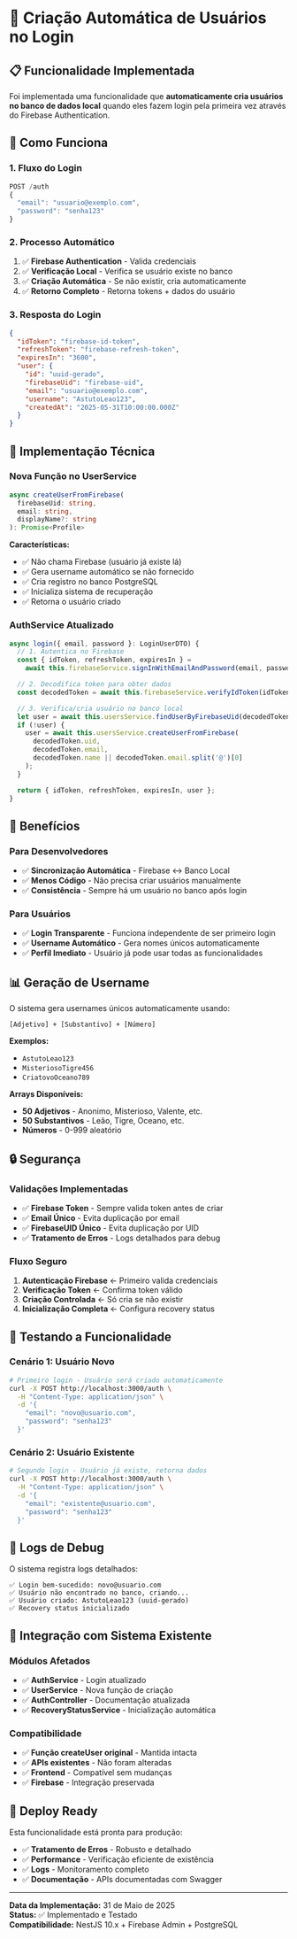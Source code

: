 # 🔐 Criação Automática de Usuários no Login

## 📋 Funcionalidade Implementada

Foi implementada uma funcionalidade que **automaticamente cria usuários no banco de dados local** quando eles fazem login pela primeira vez através do Firebase Authentication.

## 🚀 Como Funciona

### 1. **Fluxo do Login**

```typescript
POST /auth
{
  "email": "usuario@exemplo.com",
  "password": "senha123"
}
```

### 2. **Processo Automático**

1. ✅ **Firebase Authentication** - Valida credenciais
2. ✅ **Verificação Local** - Verifica se usuário existe no banco
3. ✅ **Criação Automática** - Se não existir, cria automaticamente
4. ✅ **Retorno Completo** - Retorna tokens + dados do usuário

### 3. **Resposta do Login**

```json
{
  "idToken": "firebase-id-token",
  "refreshToken": "firebase-refresh-token",
  "expiresIn": "3600",
  "user": {
    "id": "uuid-gerado",
    "firebaseUid": "firebase-uid",
    "email": "usuario@exemplo.com",
    "username": "AstutoLeao123",
    "createdAt": "2025-05-31T10:00:00.000Z"
  }
}
```

## 🔧 Implementação Técnica

### **Nova Função no UserService**

```typescript
async createUserFromFirebase(
  firebaseUid: string,
  email: string,
  displayName?: string
): Promise<Profile>
```

**Características:**

- ✅ Não chama Firebase (usuário já existe lá)
- ✅ Gera username automático se não fornecido
- ✅ Cria registro no banco PostgreSQL
- ✅ Inicializa sistema de recuperação
- ✅ Retorna o usuário criado

### **AuthService Atualizado**

```typescript
async login({ email, password }: LoginUserDTO) {
  // 1. Autentica no Firebase
  const { idToken, refreshToken, expiresIn } =
    await this.firebaseService.signInWithEmailAndPassword(email, password);

  // 2. Decodifica token para obter dados
  const decodedToken = await this.firebaseService.verifyIdToken(idToken);

  // 3. Verifica/cria usuário no banco local
  let user = await this.usersService.findUserByFirebaseUid(decodedToken.uid);
  if (!user) {
    user = await this.usersService.createUserFromFirebase(
      decodedToken.uid,
      decodedToken.email,
      decodedToken.name || decodedToken.email.split('@')[0]
    );
  }

  return { idToken, refreshToken, expiresIn, user };
}
```

## 🎯 Benefícios

### **Para Desenvolvedores**

- ✅ **Sincronização Automática** - Firebase ↔ Banco Local
- ✅ **Menos Código** - Não precisa criar usuários manualmente
- ✅ **Consistência** - Sempre há um usuário no banco após login

### **Para Usuários**

- ✅ **Login Transparente** - Funciona independente de ser primeiro login
- ✅ **Username Automático** - Gera nomes únicos automaticamente
- ✅ **Perfil Imediato** - Usuário já pode usar todas as funcionalidades

## 📊 Geração de Username

O sistema gera usernames únicos automaticamente usando:

```
[Adjetivo] + [Substantivo] + [Número]
```

**Exemplos:**

- `AstutoLeao123`
- `MisteriosoTigre456`
- `CriatovoOceano789`

**Arrays Disponíveis:**

- **50 Adjetivos** - Anonimo, Misterioso, Valente, etc.
- **50 Substantivos** - Leão, Tigre, Oceano, etc.
- **Números** - 0-999 aleatório

## 🔒 Segurança

### **Validações Implementadas**

- ✅ **Firebase Token** - Sempre valida token antes de criar
- ✅ **Email Único** - Evita duplicação por email
- ✅ **FirebaseUID Único** - Evita duplicação por UID
- ✅ **Tratamento de Erros** - Logs detalhados para debug

### **Fluxo Seguro**

1. **Autenticação Firebase** ← Primeiro valida credenciais
2. **Verificação Token** ← Confirma token válido
3. **Criação Controlada** ← Só cria se não existir
4. **Inicialização Completa** ← Configura recovery status

## 🧪 Testando a Funcionalidade

### **Cenário 1: Usuário Novo**

```bash
# Primeiro login - Usuário será criado automaticamente
curl -X POST http://localhost:3000/auth \
  -H "Content-Type: application/json" \
  -d '{
    "email": "novo@usuario.com",
    "password": "senha123"
  }'
```

### **Cenário 2: Usuário Existente**

```bash
# Segundo login - Usuário já existe, retorna dados
curl -X POST http://localhost:3000/auth \
  -H "Content-Type: application/json" \
  -d '{
    "email": "existente@usuario.com",
    "password": "senha123"
  }'
```

## 📝 Logs de Debug

O sistema registra logs detalhados:

```
✅ Login bem-sucedido: novo@usuario.com
✅ Usuário não encontrado no banco, criando...
✅ Usuário criado: AstutoLeao123 (uuid-gerado)
✅ Recovery status inicializado
```

## 🔄 Integração com Sistema Existente

### **Módulos Afetados**

- ✅ **AuthService** - Login atualizado
- ✅ **UserService** - Nova função de criação
- ✅ **AuthController** - Documentação atualizada
- ✅ **RecoveryStatusService** - Inicialização automática

### **Compatibilidade**

- ✅ **Função createUser original** - Mantida intacta
- ✅ **APIs existentes** - Não foram alteradas
- ✅ **Frontend** - Compatível sem mudanças
- ✅ **Firebase** - Integração preservada

## 🚀 Deploy Ready

Esta funcionalidade está pronta para produção:

- ✅ **Tratamento de Erros** - Robusto e detalhado
- ✅ **Performance** - Verificação eficiente de existência
- ✅ **Logs** - Monitoramento completo
- ✅ **Documentação** - APIs documentadas com Swagger

---

**Data da Implementação:** 31 de Maio de 2025  
**Status:** ✅ Implementado e Testado  
**Compatibilidade:** NestJS 10.x + Firebase Admin + PostgreSQL
